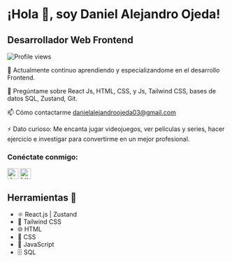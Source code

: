 # ¡Hola 👋, soy Daniel Alejandro Ojeda!
## Desarrollador Web Frontend

![Profile views](https://komarev.com/ghpvc/?username=danielojeda25&label=Vistas%20de%20perfil&color=0e75b6&style=flat)

🌱 Actualmente continuo aprendiendo y especializandome en el desarrollo Frontend.

💬 Pregúntame sobre React Js, HTML, CSS, y Js, Tailwind CSS, bases de datos SQL, Zustand, Git.

📫 Cómo contactarme danielalejandroojeda03@gmail.com

⚡ Dato curioso: Me encanta jugar videojuegos, ver películas y series, hacer ejercicio e investigar para convertirme en un mejor profesional.

<h3 align="left">Conéctate conmigo:</h3>
<p align="left">
<a href="https://x.com/Dan_Ojeda_Dev03" target="_blank" rel="noreferrer"><img align="center" src="https://raw.githubusercontent.com/rahuldkjain/github-profile-readme-generator/master/src/images/icons/Social/twitter.svg" alt="dan_ojeda_dev03" height="25" width="25" /></a>
<a href="https://www.linkedin.com/in/danielalejandroojeda/" target="_blank" rel="noreferrer"><img align="center" src="https://raw.githubusercontent.com/rahuldkjain/github-profile-readme-generator/master/src/images/icons/Social/linked-in-alt.svg" alt="https://www.linkedin.com/in/daniel-ojeda26" height="25" width="25" /></a>
</p>


## Herramientas 🔧

- ⚛️ React.js | Zustand
- 🎨 Tailwind CSS
- 🌐 HTML
- 🎨 CSS
- 🚀 JavaScript
- 🗄️ SQL

